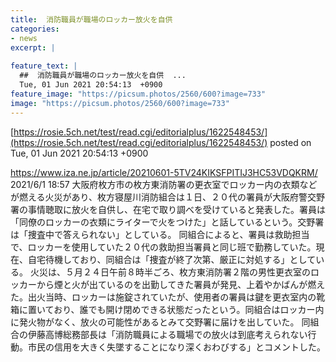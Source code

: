 ```yaml
---
title:  消防職員が職場のロッカー放火を自供  
categories:
- news
excerpt: |
  
feature_text: |
  ##  消防職員が職場のロッカー放火を自供  ...
  Tue, 01 Jun 2021 20:54:13  +0900
feature_image: "https://picsum.photos/2560/600?image=733"
image: "https://picsum.photos/2560/600?image=733"
---
```


[https://rosie.5ch.net/test/read.cgi/editorialplus/1622548453/](https://rosie.5ch.net/test/read.cgi/editorialplus/1622548453/)
posted on Tue, 01 Jun 2021 20:54:13  +0900

<!--more-->

https://www.iza.ne.jp/article/20210601-5TV24KIKSFPITIJ3HC53VDQKRM/ 2021/6/1 18:57 大阪府枚方市の枚方東消防署の更衣室でロッカー内の衣類などが燃える火災があり、枚方寝屋川消防組合は１日、２０代の署員が大阪府警交野署の事情聴取に放火を自供し、在宅で取り調べを受けていると発表した。署員は「同僚のロッカーの衣類にライターで火をつけた」と話しているという。交野署は「捜査中で答えられない」としている。 同組合によると、署員は救助担当で、ロッカーを使用していた２０代の救助担当署員と同じ班で勤務していた。現在、自宅待機しており、同組合は「捜査が終了次第、厳正に対処する」としている。 火災は、５月２４日午前８時半ごろ、枚方東消防署２階の男性更衣室のロッカーから煙と火が出ているのを出勤してきた署員が発見、上着やかばんが燃えた。出火当時、ロッカーは施錠されていたが、使用者の署員は鍵を更衣室内の靴箱に置いており、誰でも開け閉めできる状態だったという。同組合はロッカー内に発火物がなく、放火の可能性があるとみて交野署に届けを出していた。 同組合の伊藤高博総務部長は「消防職員による職場での放火は到底考えられない行動。市民の信用を大きく失墜することになり深くおわびする」とコメントした。
